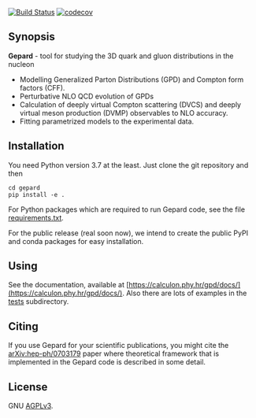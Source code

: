 [![Build Status](https://app.travis-ci.com/kkumer/gepard.svg?token=LxGQXDrTERP6sTZEjfVh&branch=ps)](https://app.travis-ci.com/kkumer/gepard)
[![codecov](https://codecov.io/gh/kkumer/gepard/branch/ps/graph/badge.svg?token=YWFZALEK33)](https://codecov.io/gh/kkumer/gepard)

## Synopsis

**Gepard** - tool for studying the 3D quark and gluon distributions in the nucleon


   * Modelling Generalized Parton Distributions (GPD) and Compton form factors (CFF).
   * Perturbative NLO QCD evolution of GPDs
   * Calculation of deeply virtual Compton scattering (DVCS) and deeply virtual meson production (DVMP) observables to NLO accuracy.
   * Fitting parametrized models to the experimental data.


## Installation

You need Python version 3.7 at the least.
Just clone the git repository and then

```
cd gepard
pip install -e .
```

For Python packages which are required to run Gepard code, see
the file [requirements.txt](requirements.txt).

For the public release (real soon now), we intend to create
the public PyPI and conda packages for easy installation.

## Using

See the documentation,
available at  [https://calculon.phy.hr/gpd/docs/](https://calculon.phy.hr/gpd/docs/).
Also there are lots of examples in the [tests](tests/) subdirectory.

## Citing

If you use Gepard for your scientific publications, you might cite the
[arXiv:hep-ph/0703179](https://arxiv.org/abs/hep-ph/0703179) paper where theoretical
framework that is implemented in the Gepard code is described in some detail.


## License

GNU [AGPLv3](https://www.gnu.org/licenses/why-affero-gpl.en.html).
